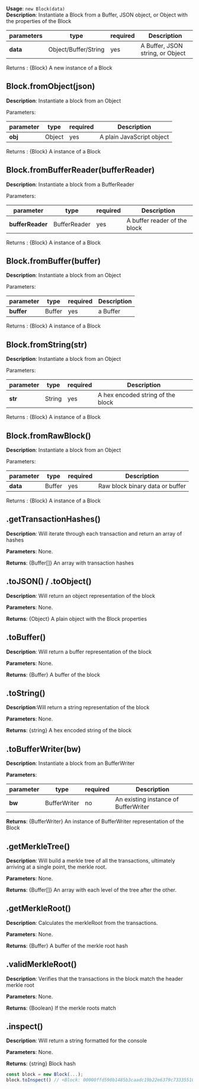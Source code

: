 **Usage**: `new Block(data)`  
**Description**: Instantiate a Block from a Buffer, JSON object, or Object with the properties of the Block

| parameters                                | type                   | required           | Description                                                                                                                                                                    |  
|-------------------------------------------|------------------------|--------------------| ------------------------------------------------------------------------------------------------------------------------------------------------------------------------------ |
| **data**                                  | Object/Buffer/String   | yes                | A Buffer, JSON string, or Object                            |

Returns : {Block} A new instance of a Block


## Block.fromObject(json)

**Description**: Instantiate a block from an Object

Parameters: 

| parameter                                | type            | required           | Description                                                                                                                                                                    |  
|-------------------------------------------|-----------------|--------------------| ------------------------------------------------------------------------------------------------------------------------------------------------------------------------------ |
| **obj**                                   | Object          | yes                | A plain JavaScript object                                                                                                                              |

Returns : {Block} A instance of a Block

## Block.fromBufferReader(bufferReader)

**Description**: Instantiate a block from a BufferReader

Parameters: 

| parameter                                | type            | required           | Description                                                                                                                                                                    |  
|-------------------------------------------|-----------------|--------------------| ------------------------------------------------------------------------------------------------------------------------------------------------------------------------------ |
| **bufferReader**                          | BufferReader    | yes                | A buffer reader of the block                                                                                                                              |

Returns : {Block} A instance of a Block

## Block.fromBuffer(buffer)
**Description**: Instantiate a block from an Object

Parameters: 

| parameter                                | type            | required           | Description                                                                                                                                                                    |  
|-------------------------------------------|-----------------|--------------------| ------------------------------------------------------------------------------------------------------------------------------------------------------------------------------ |
| **buffer**                          | Buffer          | yes                | a Buffer                                                                                                                   |

Returns : {Block} A instance of a Block

## Block.fromString(str)
**Description**: Instantiate a block from an Object

Parameters: 

| parameter                                | type            | required           | Description                                                                                                                                                                    |  
|------------------------------------------|-----------------|--------------------| ------------------------------------------------------------------------------------------------------------------------------------------------------------------------------ |
| **str**                                  | String          | yes                | A hex encoded string of the block                                                                                                                  |

Returns : {Block} A instance of a Block

## Block.fromRawBlock()
**Description**: Instantiate a block from an Object

Parameters: 

| parameter                                | type            | required           | Description                                                                                                                                                                    |  
|------------------------------------------|-----------------|--------------------| ------------------------------------------------------------------------------------------------------------------------------------------------------------------------------ |
| **data**                                 | Buffer          | yes                | Raw block binary data or buffer                                                                                                                  |

Returns : {Block} A instance of a Block

## .getTransactionHashes()

**Description**: Will iterate through each transaction and return an array of hashes  

**Parameters**: None.  

**Returns**: {Buffer[]} An array with transaction hashes

## .toJSON() / .toObject()
**Description**: Will return an object representation of the block

**Parameters**: None.  

**Returns**: {Object} A plain object with the Block properties

## .toBuffer()
**Description**: Will return a buffer representation of the block

**Parameters**: None.  

**Returns**: {Buffer} A buffer of the block
## .toString()
**Description**:Will return a string representation of the block

**Parameters**: None.  

**Returns**: {string} A hex encoded string of the block

## .toBufferWriter(bw)
**Description**: Instantiate a block from an BufferWriter

**Parameters**:

| parameter                                | type            | required           | Description                                                                                                                                                                    |  
|-------------------------------------------|-----------------|--------------------| ------------------------------------------------------------------------------------------------------------------------------------------------------------------------------ |
| **bw**                                    | BufferWriter    | no                 | An existing instance of BufferWriter                                                                                                                  |

**Returns**: {BufferWriter} An instance of BufferWriter representation of the Block
## .getMerkleTree()
**Description**: Will build a merkle tree of all the transactions, ultimately arriving at a single point, the merkle root.

**Parameters**: None.  

**Returns**: {Buffer[]} An array with each level of the tree after the other.
## .getMerkleRoot()
**Description**: Calculates the merkleRoot from the transactions.

**Parameters**: None.  

**Returns**: {Buffer} A buffer of the merkle root hash
## .validMerkleRoot()
**Description**: Verifies that the transactions in the block match the header merkle root

**Parameters**: None.  

**Returns**: {Boolean} If the merkle roots match
## .inspect()
**Description**: Will return a string formatted for the console

**Parameters**: None.  

**Returns**: {string} Block hash

```js
const block = new Block(...);
block.toInspect() // <Block: 00000ffd590b1485b3caadc19b22e6379c733355108f107a430458cdf3407ab6>
```



